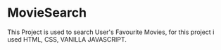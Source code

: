 # MovieSearch
 This Project is used to search User's Favourite Movies, for this project i used HTML, CSS, VANILLA JAVASCRIPT.
